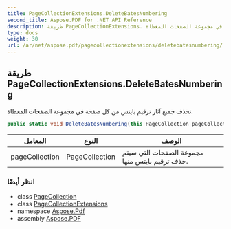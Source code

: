 ```yaml
---
title: PageCollectionExtensions.DeleteBatesNumbering
second_title: Aspose.PDF for .NET API Reference
description: طريقة PageCollectionExtensions. تحذف جميع آثار ترقيم بايتس من كل صفحة في مجموعة الصفحات المعطاة
type: docs
weight: 30
url: /ar/net/aspose.pdf/pagecollectionextensions/deletebatesnumbering/
---
```

## طريقة PageCollectionExtensions.DeleteBatesNumbering

تحذف جميع آثار ترقيم بايتس من كل صفحة في مجموعة الصفحات المعطاة.

```csharp
public static void DeleteBatesNumbering(this PageCollection pageCollection)
```

| المعامل | النوع | الوصف |
| --- | --- | --- |
| pageCollection | PageCollection | مجموعة الصفحات التي سيتم حذف ترقيم بايتس منها. |

### انظر أيضًا

* class [PageCollection](../../pagecollection/)
* class [PageCollectionExtensions](../)
* namespace [Aspose.Pdf](../../../aspose.pdf/)
* assembly [Aspose.PDF](../../../)